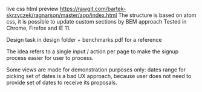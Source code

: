 live css html preview https://rawgit.com/bartek-skrzyczek/ragnarson/master/app/index.html
The structure is based on atom css, it is possible to update custom sections by BEM approach
Tested in Chrome, Firefox and IE 11.

Design task in design folder + benchmarks.pdf for a reference

The idea refers to a single input / action per page to make the signup process easier for user to process.

Some views are made for demonstration purposes only: dates range for picking set of dates is a bad UX approach, because user does not need to provide set of dates to receive its proposals.
